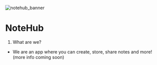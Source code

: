 ![notehub_banner](https://github.com/NoteHubApp/.github/assets/92243459/ce8fa726-5e44-4df4-97f3-11d08a0a6e07)

# NoteHub

1. What are we?

- We are an app where you can create, store, share notes and more! (more info coming soon)


